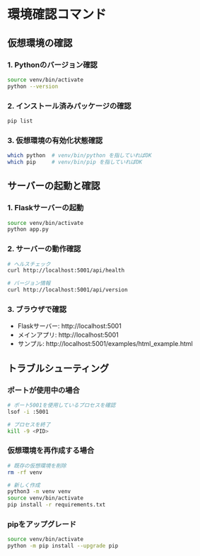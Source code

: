 # 環境確認コマンド

## 仮想環境の確認

### 1. Pythonのバージョン確認
```bash
source venv/bin/activate
python --version
```

### 2. インストール済みパッケージの確認
```bash
pip list
```

### 3. 仮想環境の有効化状態確認
```bash
which python  # venv/bin/python を指していればOK
which pip     # venv/bin/pip を指していればOK
```

## サーバーの起動と確認

### 1. Flaskサーバーの起動
```bash
source venv/bin/activate
python app.py
```

### 2. サーバーの動作確認
```bash
# ヘルスチェック
curl http://localhost:5001/api/health

# バージョン情報
curl http://localhost:5001/api/version
```

### 3. ブラウザで確認
- Flaskサーバー: http://localhost:5001
- メインアプリ: http://localhost:5001
- サンプル: http://localhost:5001/examples/html_example.html

## トラブルシューティング

### ポートが使用中の場合
```bash
# ポート5001を使用しているプロセスを確認
lsof -i :5001

# プロセスを終了
kill -9 <PID>
```

### 仮想環境を再作成する場合
```bash
# 既存の仮想環境を削除
rm -rf venv

# 新しく作成
python3 -m venv venv
source venv/bin/activate
pip install -r requirements.txt
```

### pipをアップグレード
```bash
source venv/bin/activate
python -m pip install --upgrade pip
```
